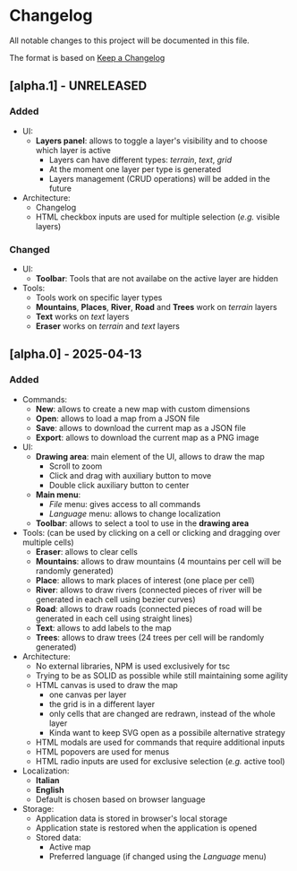 # Changelog

All notable changes to this project will be documented in this file.

The format is based on [Keep a Changelog](https://keepachangelog.com/en/1.1.0/)


## [alpha.1] - UNRELEASED

### Added

- UI:
  - **Layers panel**: allows to toggle a layer's visibility and to
    choose which layer is active
    - Layers can have different types: *terrain*, *text*, *grid*
    - At the moment one layer per type is generated
    - Layers management (CRUD operations) will be added in the future
- Architecture:
  - Changelog
  - HTML checkbox inputs are used for multiple selection (*e.g.*
    visible layers)

### Changed

- UI:
  - **Toolbar**: Tools that are not availabe on the active layer are
    hidden
- Tools:
  - Tools work on specific layer types
  - **Mountains**, **Places**, **River**, **Road** and **Trees** work
    on *terrain* layers
  - **Text** works on *text* layers
  - **Eraser** works on *terrain* and *text* layers


## [alpha.0] - 2025-04-13

### Added

- Commands:
  - **New**: allows to create a new map with custom dimensions
  - **Open**: allows to load a map from a JSON file
  - **Save**: allows to download the current map as a JSON file
  - **Export**: allows to download the current map as a PNG image
- UI:
  - **Drawing area**: main element of the UI, allows to draw the map
    - Scroll to zoom
    - Click and drag with auxiliary button to move
    - Double click auxiliary button to center
  - **Main menu**:
    - *File* menu: gives access to all commands
    - *Language* menu: allows to change localization
  - **Toolbar**: allows to select a tool to use in the **drawing area**
- Tools:
  (can be used by clicking on a cell or clicking and dragging over
  multiple cells)
  - **Eraser**: allows to clear cells
  - **Mountains**: allows to draw mountains
    (4 mountains per cell will be randomly generated)
  - **Place**: allows to mark places of interest
    (one place per cell)
  - **River**: allows to draw rivers
    (connected pieces of river will be generated in each cell using
    bezier curves)
  - **Road**: allows to draw roads
    (connected pieces of road will be generated in each cell using
    straight lines)
  - **Text**: allows to add labels to the map
  - **Trees**: allows to draw trees
    (24 trees per cell will be randomly generated)
- Architecture:
  - No external libraries, NPM is used exclusively for tsc
  - Trying to be as SOLID as possible while still maintaining
    some agility
  - HTML canvas is used to draw the map
    - one canvas per layer
    - the grid is in a different layer
    - only cells that are changed are redrawn, instead of the whole layer
    - Kinda want to keep SVG open as a possibile alternative strategy
  - HTML modals are used for commands that require additional inputs
  - HTML popovers are used for menus
  - HTML radio inputs are used for exclusive selection (*e.g.* active tool)
- Localization:
  - **Italian**
  - **English**
  - Default is chosen based on browser language
- Storage:
  - Application data is stored in browser's local storage
  - Application state is restored when the application is opened
  - Stored data:
    - Active map
    - Preferred language (if changed using the *Language* menu)